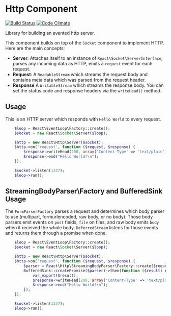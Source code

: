 # Http Component

[![Build Status](https://secure.travis-ci.org/reactphp/http.png?branch=master)](http://travis-ci.org/reactphp/http) [![Code Climate](https://codeclimate.com/github/reactphp/http/badges/gpa.svg)](https://codeclimate.com/github/reactphp/http)

Library for building an evented http server.

This component builds on top of the `Socket` component to implement HTTP. Here
are the main concepts:

* **Server**: Attaches itself to an instance of
  `React\Socket\ServerInterface`, parses any incoming data as HTTP, emits a
  `request` event for each request.
* **Request**: A `ReadableStream` which streams the request body and contains
  meta data which was parsed from the request header.
* **Response** A `WritableStream` which streams the response body. You can set
  the status code and response headers via the `writeHead()` method.

## Usage

This is an HTTP server which responds with `Hello World` to every request.
```php
    $loop = React\EventLoop\Factory::create();
    $socket = new React\Socket\Server($loop);

    $http = new React\Http\Server($socket);
    $http->on('request', function ($request, $response) {
        $response->writeHead(200, array('Content-Type' => 'text/plain'));
        $response->end("Hello World!\n");
    });

    $socket->listen(1337);
    $loop->run();
```

## StreamingBodyParser\Factory and BufferedSink Usage

The `FormParserFactory` parses a request and determines which body parser to use (multipart, formurlencoded, raw body, or no body). Those body parsers emit events on `post` fields, `file` on files, and raw body emits `body` when it received the whole body. `DeferredStream` listens for those events and returns them through a promise when done.

```php
    $loop = React\EventLoop\Factory::create();
    $socket = new React\Socket\Server($loop);

    $http = new React\Http\Server($socket);
    $http->on('request', function ($request, $response) {
        $parser = React\Http\StreamingBodyParser\Factory::create($request);
        BufferedSink::createPromise($parser)->then(function ($result) use ($response) {
            var_export($result);
            $response->writeHead(200, array('Content-Type' => 'text/plain'));
            $response->end("Hello World!\n");
        });
    });

    $socket->listen(1337);
    $loop->run();
```
